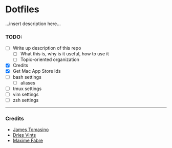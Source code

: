 # Dotfiles

...insert description here...

### TODO: ###
- [ ] Write up description of this repo
	- [ ] What this is, why is it useful, how to use it
	- [ ] Topic-oriented organization
- [X] Credits
- [X] Get Mac App Store Ids
- [ ] bash settings
	- [ ] aliases  	
- [ ] tmux settings
- [ ] vim settings
- [ ] zsh settings

----
### Credits ###

- [James Tomasino](https://github.com/jamestomasino/dotfiles)
- [Dries Vints](https://github.com/driesvints/dotfiles)
- [Maxime Fabre](https://github.com/Anahkiasen/dotfiles)